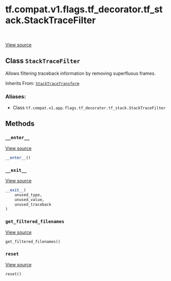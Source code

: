 <div itemscope itemtype="http://developers.google.com/ReferenceObject">
<meta itemprop="name" content="tf.compat.v1.flags.tf_decorator.tf_stack.StackTraceFilter" />
<meta itemprop="path" content="Stable" />
<meta itemprop="property" content="__enter__"/>
<meta itemprop="property" content="__exit__"/>
<meta itemprop="property" content="get_filtered_filenames"/>
<meta itemprop="property" content="reset"/>
</div>

# tf.compat.v1.flags.tf_decorator.tf_stack.StackTraceFilter

<!-- Insert buttons -->

<table class="tfo-notebook-buttons tfo-api" align="left">
</table>

<a target="_blank" href="/code/stable/tensorflow/python/util/tf_stack.py">View source</a>



## Class `StackTraceFilter`

<!-- Start diff -->
Allows filtering traceback information by removing superfluous frames.

Inherits From: [`StackTraceTransform`](../../../../../../tf/compat/v1/flags/tf_decorator/tf_stack/StackTraceTransform.md)

### Aliases:

* Class `tf.compat.v1.app.flags.tf_decorator.tf_stack.StackTraceFilter`


<!-- Placeholder for "Used in" -->


## Methods

<h3 id="__enter__"><code>__enter__</code></h3>

<a target="_blank" href="/code/stable/tensorflow/python/util/tf_stack.py">View source</a>

``` python
__enter__()
```




<h3 id="__exit__"><code>__exit__</code></h3>

<a target="_blank" href="/code/stable/tensorflow/python/util/tf_stack.py">View source</a>

``` python
__exit__(
    unused_type,
    unused_value,
    unused_traceback
)
```




<h3 id="get_filtered_filenames"><code>get_filtered_filenames</code></h3>

<a target="_blank" href="/code/stable/tensorflow/python/util/tf_stack.py">View source</a>

``` python
get_filtered_filenames()
```




<h3 id="reset"><code>reset</code></h3>

<a target="_blank" href="/code/stable/tensorflow/python/util/tf_stack.py">View source</a>

``` python
reset()
```






